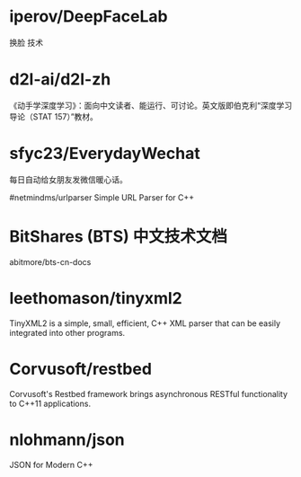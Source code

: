 # iperov/DeepFaceLab
换脸 技术 

# d2l-ai/d2l-zh
《动手学深度学习》：面向中文读者、能运行、可讨论。英文版即伯克利“深度学习导论（STAT 157）”教材。

#  sfyc23/EverydayWechat
每日自动给女朋友发微信暖心话。

#netmindms/urlparser
Simple URL Parser for C++

# BitShares (BTS) 中文技术文档
abitmore/bts-cn-docs

#  leethomason/tinyxml2
TinyXML2 is a simple, small, efficient, C++ XML parser that can be easily integrated into other programs.
# Corvusoft/restbed
Corvusoft's Restbed framework brings asynchronous RESTful functionality to C++11 applications.
# nlohmann/json 

JSON for Modern C++
